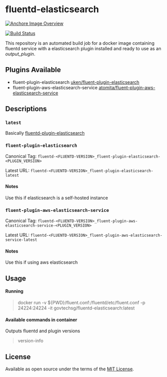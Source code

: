 # fluentd-elasticsearch

[![Anchore Image Overview](https://anchore.io/service/badges/image/03817ade40a05e4510dc552cdd42065fa7963d83241a97f7709a018fda5c3a11)](https://anchore.io/image/dockerhub/govtechsg%2Ffluentd-elasticsearch%3Alatest)

[![Build Status](https://travis-ci.org/GovTechSG/fluentd-elasticsearch.svg?branch=master)](https://travis-ci.org/GovTechSG/fluentd-elasticsearch)

This repository is an automated build job for a docker image containing fluentd service with a elasticsearch plugin installed and ready to use as an *output_plugin*.


## Plugins Available

- fluent-plugin-elasticsearch [uken/fluent-plugin-elasticsearch](https://github.com/uken/fluent-plugin-elasticsearch)
- fluent-plugin-aws-elasticsearch-service [atomita/fluent-plugin-aws-elasticsearch-service](https://github.com/atomita/fluent-plugin-aws-elasticsearch-service)

## Descriptions

### `latest`

Basically [fluentd-plugin-elasticsearch](#fluent-plugin-elasticsearch)

### `fluent-plugin-elasticsearch`

Canonical Tag: `fluentd-<FLUENTD-VERSION>_fluent-plugin-elasticsearch-<PLUGIN_VERSION>`

Latest URL: `fluentd-<FLUENTD-VERSION>_fluent-plugin-elasticsearch-latest`

#### Notes

Use this if elasticsearch is a self-hosted instance

### `fluent-plugin-aws-elasticsearch-service`

Canonical Tag: `fluentd-<FLUENTD-VERSION>_fluent-plugin-aws-elasticsearch-service-<PLUGIN_VERSION>`

Latest URL: `fluentd-<FLUENTD-VERSION>_fluent-plugin-aws-elasticsearch-service-latest`

#### Notes

Use this if using aws elasticsearch


## Usage

#### Running
> docker run -v ${PWD}/fluent.conf:/fluentd/etc/fluent.conf -p 24224:24224 -it govtechsg/fluentd-elasticsearch:latest


#### Available commands in container

Outputs fluentd and plugin versions

> version-info

## License

Available as open source under the terms of the [MIT License](http://opensource.org/licenses/MIT).
